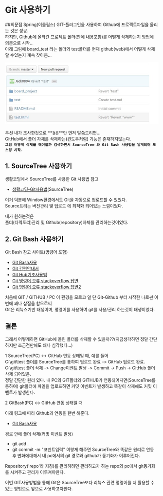 # Git 사용하기
##의문점
Spring(이클립스) GIT-플러그인을 사용하여 Github에 프로젝트파일을 올리는 것은 성공.<br>
하지만, Github에 올라간 프로젝트 폴더(안에 내용포함)를 어떻게 삭제하는지 방법에 의문으로 시작...<br>
아래 그림에 board_test 라는 폴더와 test폴더를 현재 github(web)에서 어떻게 삭제할 수있는지 계속 찾아봄...

![img1](../img/git/2.jpg "title")


우선 내가 조사한것으로 **`결론`**만 먼저 말씀드리면...<br>
GitHub에서 폴더 자체를 삭제하는(윈도우처럼) 기능은 존재하지않는다.<br>
**``그럼 어떻게 삭제를 해야할까 검색하면서 SourceTree 와 Git Bash 사용법을 알게되어 포스팅 시작.``**


## 1. SourceTree 사용하기
생활코딩에서 SourceTree를 사용한 Git 사용법 참고
- [생활코딩-Git사용법](https://opentutorials.org/course/1492)(SourceTree)<br>

이거 덕분에 Window환경에서도 Git을 자동으로 업로드할 수 있었다.<br>
Source트리는 버전관리 및 업로드 에 최적화 되어있는 느낌이었다.<br>

내가 원하는것은<br>
폴더(디렉토리)관리 및 Github(repository)자체를 관리하는것이었다.<br>

## 2. Git Bash 사용하기
Git Bash 참고 사이트(명령어 포함)

- [Git Bash사용](http://emflant.tistory.com/123)
- [Git 간편안내서](http://rogerdudler.github.io/git-guide/index.ko.html)
- [Git Hub기초사용법](http://booolean.tistory.com/443)
- [Git 명렁어 오류 stackoverflow 답변](http://stackoverflow.com/questions/10721624/github-changes-not-staged-for-commit)
- [Git 명렁어 오류 stackoverflow 답변2](http://stackoverflow.com/questions/10721624/github-changes-not-staged-for-commit)

처음에 GIT / GITHUB / PC 이 환경을 모르고 일 단 Git-Github 부터 시작한 나로썬 이번에 꽤나 삽질을 함으로써<br>
Git은 리눅스기반 태생이며, 명령어를 사용하여 git를 사용/관리 하는것이 태생이었다.<br>

## 결론
그래서 어떻게하면 GitHub에 올린 폴더를 삭제할 수 있을까??(지금생각하면 정말 간단하지만 조금전만해도 꽤나 심각했다...)<br>

1 SourceTree(PC) <-> GitHub 연동 상태일 때,
예를 들어 <br>
C:\\git\\test 폴더를 SourceTree를 통하여 업로드 완료 -> GitHub 업로드 완료. <br>
C:\\git\\test 폴더 삭제 -> Change이벤트 발생 -> Commit -> Push -> GitHub 폴더 삭제 되어있음. <br>
정말 간단한 원리 였다. 내 PC의 GIT폴더와 GITHUB가 연동되어지면(SourceTree를 통하여)
git폴더에 파일을 업로드하면 커밋 이벤트가 발생하고 똑같이 삭제해도 커밋 이벤트가 발생한다.<br>

2 GitBash(PC) <-> GitHub 연동 상태일 때<br>

아래 링크에 따라 Github과 연동을 한번 해준다.
- [Git Bash사용](http://emflant.tistory.com/123)

경로 안에 폴더 삭제(커밋 이벤트 발생)
- git add .
- git commit -m "코멘트입력"
이렇게 해주면 SourceTree와 똑같은 원리로 연동 후 변화에대해서 내 pc에서의 git 경로와 github가 동기화가 이루어진다.<br>

Repository('repo'라 지칭)를 관리하려면 관리하고자 하는 repo와 pc에서 git동기화를 시켜주고 관리가 이루져야한다.<br>

이번 GIT사용방법을 통해 Git은 SourceTree보다 리눅스 관련 명령어를 더 활용할 수 있는 방법으로 앞으로 사용하고자한다.
